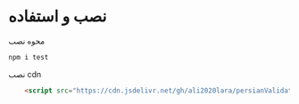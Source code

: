 # نصب و استفاده
محوه نصب
```bash
npm i test
```
نصب cdn
```html
    <script src="https://cdn.jsdelivr.net/gh/ali2020lara/persianValidate/persianValidate.js"></script>
```
